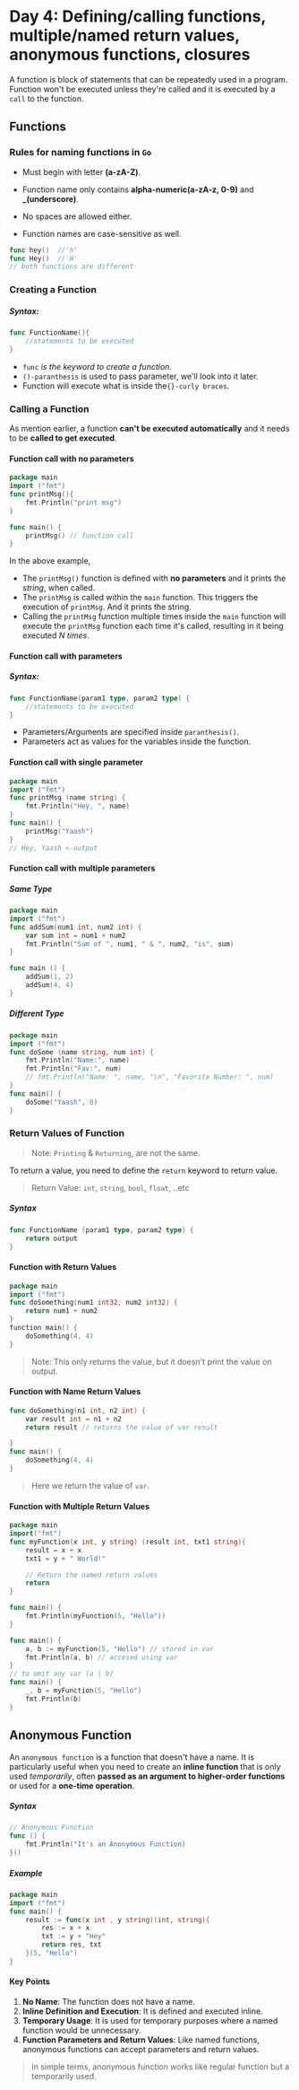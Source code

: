 # Day 4: Defining/calling functions, multiple/named return values, anonymous functions, closures 

A function is block of statements that can be repeatedly used in a program. Function won't be executed unless they're called and it is executed by a `call` to the function.

## Functions
### Rules for naming functions in `Go`

- Must begin with letter **(a-zA-Z)**.

- Function name only contains **alpha-numeric(a-zA-z, 0-9)** and **_(underscore)**.
- No spaces are allowed either.
- Function names are case-sensitive as well.
```go
func hey()  //'h'
func Hey()  //'H'
// both functions are different
```

### Creating a Function
##### Syntax:
```go
func FunctionName(){
    //statements to be executed
}
```
- `func` *is the keyword to create a function.*
- `()-paranthesis` is used to pass parameter, we'll look into it later.
- Function will execute what is inside the`{}-curly braces`.


### Calling a Function
As mention earlier, a function **can't be executed automatically** and it needs to be **called to get executed**.
#### Function call with no parameters
```go
package main
import ("fmt")
func printMsg(){
    fmt.Println("print msg")
}

func main() {
    printMsg() // function call
}
```
In the above example,
- The `printMsg()` function is defined with **no parameters** and it prints the *string*, when called.
- The `printMsg` is called within the `main` function. This triggers the execution of `printMsg`. And it prints the string.
- Calling the `printMsg` function multiple times inside the `main` function will execute the `printMsg` function each time it's called, resulting in it being executed *N times*.


#### Function call with parameters
##### Syntax:
```go
func FunctionName(param1 type, param2 type) {
    //statements to be executed
}
```
- Parameters/Arguments are specified inside `paranthesis()`.
- Parameters act as values for the variables inside the function.

#### Function call with single parameter

```go
package main
import ("fmt")
func printMsg (name string) {
    fmt.Println("Hey, ", name)
}
func main() {
    printMsg("Yaash")
}
// Hey, Yaash <-output
```

#### Function call with multiple parameters
##### Same Type

```go
package main
import ("fmt")
func addSum(num1 int, num2 int) {
    var sum int = num1 + num2
    fmt.Println("Sum of ", num1, " & ", num2, "is", sum)
}

func main () {
    addSum(1, 2)
    addSum(4, 4)
} 
```
##### Different Type 

```go
package main
import ("fmt")
func doSome (name string, num int) {
    fmt.Println("Name:", name)
    fmt.Println("Fav:", num)
    // fmt.Println("Name: ", name, "\n", "Favorite Number: ", num)
}
func main() {
    doSome("Yaash", 8)
}
```

### Return Values of Function
> Note: `Printing` & `Returning`, are not the same.

To return a value, you need to define the `return` keyword to return value.
> Return Value: `int`, `string`, `bool`, `float`, ..etc

##### Syntax
```go
func FunctionName (param1 type, param2 type) {
    return output
}
```


#### Function with Return Values
```go
package main
import ("fmt")
func doSomething(num1 int32, num2 int32) {
    return num1 + num2
}
function main() {
    doSomething(4, 4)
}
```
> Note: This only returns the value, but it doesn't print the value on output.


#### Function with Name Return Values
```go
func doSomething(n1 int, n2 int) {
    var result int = n1 + n2
    return result // returns the value of var result

}
func main() {
    doSomething(4, 4)
}
```
> Here we return the value of `var`.

#### Function with Multiple Return Values

```go
package main
import("fmt")
func myFunction(x int, y string) (result int, txt1 string){
    result = x + x
    txt1 = y + " World!"

    // Return the named return values
    return
}

func main() {
    fmt.Println(myFunction(5, "Hello"))
}
```

```go
func main() {
    a, b := myFunction(5, "Hello") // stored in var
    fmt.Println(a, b) // accesed using var
}
// to omit any var (a | b)
func main() {
    _, b = myFunction(5, "Hello")
    fmt.Println(b)
}
```

## Anonymous Function

An `anonymous function` is a function that doesn't have a name. It is particularly useful when you need to create an **inline function** that is only used *temporarily*, often **passed as an argument to higher-order functions** or used for a **one-time operation**.

##### Syntax
```go
// Anonymous Function
func () {
    fmt.Println("It's an Anonymous Function)
}()
```

##### Example
```go
package main
import ("fmt")
func main() {
    result := func(x int , y string)(int, string){
        res := x + x
        txt := y + "Hey"
        return res, txt
    }(5, "Hello")
}
```

#### Key Points
1. **No Name**: The function does not have a name.
2. **Inline Definition and Execution**: It is defined and executed inline.
3. **Temporary Usage**: It is used for temporary purposes where a named function would be unnecessary.
4. **Function Parameters and Return Values**: Like named functions, anonymous functions can accept parameters and return values.

> In simple terms, anonymous function works like regular function but a temporarily used.
